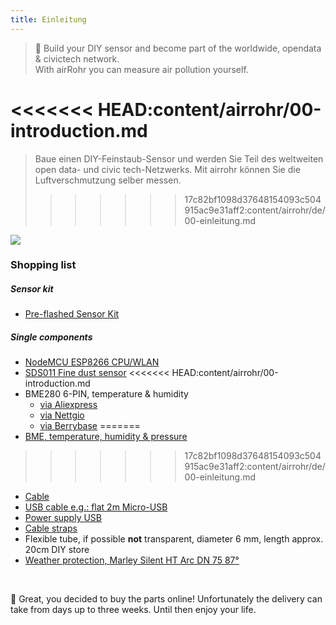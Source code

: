 ```yaml
---
title: Einleitung
---
```

> 🚧 Build your DIY sensor and become part of the worldwide, opendata & civictech network. <br> With airRohr you can measure air pollution yourself.

<<<<<<< HEAD:content/airrohr/00-introduction.md
=======
>  Baue einen DIY-Feinstaub-Sensor und werden Sie Teil des weltweiten open data- und civic tech-Netzwerks. Mit airrohr können Sie die Luftverschmutzung selber messen.
>>>>>>> 17c82bf1098d37648154093c504915ac9e31aff2:content/airrohr/de/00-einleitung.md

<img src="../docs/particulate-matter-air-quality-sensor-kit.jpeg"/>

### Shopping list
##### Sensor kit
* [Pre-flashed Sensor Kit](https://nettigo.eu/products/luftdaten-org-pl-kit-sds011-bme280)

##### Single components
* [NodeMCU ESP8266 CPU/WLAN](https://www.aliexpress.com/wholesale?groupsort=1&SortType=price_asc&SearchText=nodemcu+v3+esp8266+ch340)
* [SDS011 Fine dust sensor](http://www.aliexpress.com/wholesale?groupsort=1&SortType=price_asc&SearchText=sds011) 
<<<<<<< HEAD:content/airrohr/00-introduction.md
* BME280 6-PIN, temperature & humidity
  - [via Aliexpress](https://www.aliexpress.com/wholesale?catId=0&initiative_id=SB_20200308040440&SearchText=bme280+-5V+%2B3.3V)
  - [via Nettgio](https://nettigo.eu/products/module-pressure-humidity-and-temperature-sensor-bosch-bme280)
  - [via Berrybase](https://www.berrybase.de/bauelemente/sensoren-module/feuchtigkeit/bme680-breakout-board-4in1-sensor-f-252-r-temperatur-luftfeuchtigkeit-luftdruck-und-luftg-252-t)
=======
* [BME, temperature, humidity & pressure](https://www.aliexpress.com/item/32961882719.html?spm=a2g0o.productlist.0.0.10a4562eLL4P7Z&algo_pvid=6b91fd1b-ec5c-4d97-bc06-5b8c0504b748&algo_expid=6b91fd1b-ec5c-4d97-bc06-5b8c0504b748-2&btsid=0b0a0ae215824005174267436e2254&ws_ab_test=searchweb0_0,searchweb201602_,searchweb201603_)
>>>>>>> 17c82bf1098d37648154093c504915ac9e31aff2:content/airrohr/de/00-einleitung.md
* [Cable](http://www.aliexpress.com/wholesale?groupsort=1&SortType=price_asc&SearchText=Dupont+cable+20cm+female-female)
* [USB cable e.g.: flat 2m Micro-USB](https://www.aliexpress.com/wholesale?catId=0&initiative_id=SB_20200308040708&SearchText=micro+usb+flat+cable+2m)
* [Power supply USB](https://www.aliexpress.com/wholesale?catId=0&initiative_id=SB_20200308040834&SearchText=single+micro+usb+eu+power+supply)
* [Cable straps](https://www.aliexpress.com/wholesale?catId=0&initiative_id=SB_20200308040852&SearchText=cable+straps)
* Flexible tube, if possible **not** transparent, diameter 6 mm, length approx. 20cm DIY store
* [Weather protection, Marley Silent HT Arc DN 75 87°](https://www.bauhaus.info/rohrsysteme/marley-ht-bogen-/p/13625028)


<br>

🙌 Great, you decided to buy the parts online! 
Unfortunately the delivery can take from days up to three weeks. 
Until then enjoy your life️.
